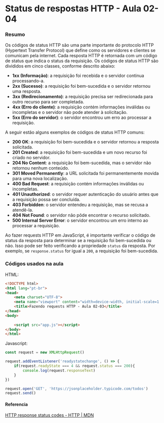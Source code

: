 <!--
Antes de publicar a issue, lembre-se de clicar na aba "Preview", para visualizar se a formatação está correta =)
-->

<!-- Escreva/insira as imagens após essa linha -->

# Status de respostas HTTP - Aula 02-04

### Resumo

Os códigos de status HTTP são uma parte importante do protocolo HTTP (Hypertext Transfer Protocol) que define como os servidores e clientes se comunicam pela internet. Cada resposta HTTP é retornada com um código de status que indica o status da requisição. Os códigos de status HTTP são divididos em cinco classes, conforme descrito abaixo:

- **1xx (Informação)**: a requisição foi recebida e o servidor continua processando-a.
- **2xx (Sucesso)**: a requisição foi bem-sucedida e o servidor retornou uma resposta.
- **3xx (Redirecionamento)**: a requisição precisa ser redirecionada para outro recurso para ser completada.
- **4xx (Erro do cliente)**: a requisição contém informações inválidas ou incompletas e o servidor não pode atender à solicitação.
- **5xx (Erro do servidor)**: o servidor encontrou um erro ao processar a requisição.

A seguir estão alguns exemplos de códigos de status HTTP comuns:

- **200 OK**: a requisição foi bem-sucedida e o servidor retornou a resposta solicitada.
- **201 Created**: a requisição foi bem-sucedida e um novo recurso foi criado no servidor.
- **204 No Content**: a requisição foi bem-sucedida, mas o servidor não retornou nenhum conteúdo.
- **301 Moved Permanently**: a URL solicitada foi permanentemente movida para uma nova localização.
- **400 Bad Request**: a requisição contém informações inválidas ou incompletas.
- **401 Unauthorized**: o servidor requer autenticação do usuário antes que a requisição possa ser concluída.
- **403 Forbidden**: o servidor entendeu a requisição, mas se recusa a atendê-la.
- **404 Not Found**: o servidor não pôde encontrar o recurso solicitado.
- **500 Internal Server Error**: o servidor encontrou um erro interno ao processar a requisição.

Ao fazer requests HTTP em JavaScript, é importante verificar o código de status da resposta para determinar se a requisição foi bem-sucedida ou não. Isso pode ser feito verificando a propriedade `status` da resposta. Por exemplo, se `response.status` for igual a `200`, a requisição foi bem-sucedida.

### Códigos usados na aula

HTML:

```html
<!DOCTYPE html>
<html lang="pt-br">
<head>
    <meta charset="UTF-8">
    <meta name="viewport" content="width=device-width, initial-scale=1.0">
    <title>Fazendo requests HTTP - Aula 02-03</title>
</head>
<body>
    
    <script src="app.js"></script>
</body>
</html>
```

Javascript:

```javascript
const request = new XMLHttpRequest()

request.addEventListener('readystatechange', () => {
    if(request.readyState === 4 && request.status === 200){
        console.log(request.responseText)
    }
})

request.open('GET', 'https://jsonplaceholder.typicode.com/todos')
request.send()
```

#### Referencia

[HTTP response status codes - HTTP | MDN](https://developer.mozilla.org/en-US/docs/Web/HTTP/Status)
